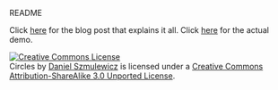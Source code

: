 README

Click [here](http://danielsz.posterous.com/modernism-and-the-web "Modernism and the Web") for the blog post that explains it all.
Click [here](http://danielsz.github.com/Circles/ "Circles demo") for the actual demo.



<a rel="license" href="http://creativecommons.org/licenses/by-sa/3.0/"><img alt="Creative Commons License" style="border-width:0" src="http://i.creativecommons.org/l/by-sa/3.0/88x31.png" /></a><br /><span xmlns:dct="http://purl.org/dc/terms/" href="http://purl.org/dc/dcmitype/InteractiveResource" property="dct:title" rel="dct:type">Circles</span> by <a xmlns:cc="http://creativecommons.org/ns#" href="http://danielsz.github.com/Circles/" property="cc:attributionName" rel="cc:attributionURL">Daniel Szmulewicz</a> is licensed under a <a rel="license" href="http://creativecommons.org/licenses/by-sa/3.0/">Creative Commons Attribution-ShareAlike 3.0 Unported License</a>.